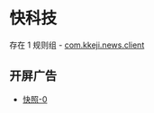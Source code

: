 # 快科技

存在 1 规则组 - [com.kkeji.news.client](/src/apps/com.kkeji.news.client.ts)

## 开屏广告

- [快照-0](https://i.gkd.li/i/13197536)
